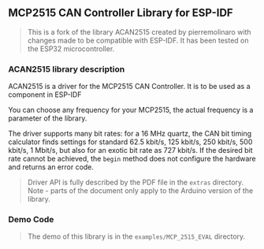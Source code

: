 ## MCP2515 CAN Controller Library for ESP-IDF

> This is a fork of the library ACAN2515 created by pierremolinaro with changes made to be compatible with ESP-IDF. It has been tested on the ESP32 microcontroller.

### ACAN2515 library description
ACAN2515 is a driver for the MCP2515 CAN Controller. It is to be used as a component in ESP-IDF

You can choose any frequency for your MCP2515, the actual frequency is a parameter of the library.

The driver supports many bit rates: for a 16 MHz quartz, the CAN bit timing calculator finds settings for standard 62.5 kbit/s, 125 kbit/s, 250 kbit/s, 500 kbit/s, 1 Mbit/s, but also for an exotic bit rate as 727 kbit/s. If the desired bit rate cannot be achieved, the `begin` method does not configure the hardware and returns an error code.

> Driver API is fully described by the PDF file in the `extras` directory. Note - parts of the document only apply to the Arduino version of the library.

### Demo Code

> The demo of this library is in the `examples/MCP_2515_EVAL` directory.